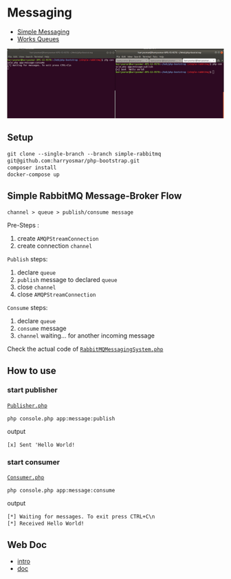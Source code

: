 # Messaging
* [Simple Messaging](https://github.com/harryosmar/php-bootstrap/blob/simple-rabbitmq/readme.md)
* [Works Queues](https://github.com/harryosmar/php-bootstrap/blob/queue-rabbitmq/readme.md)

![publisher & multipe consumer](https://github.com/harryosmar/php-bootstrap/blob/simple-rabbitmq/public/images/simple-queue.jpg)

## Setup

```
git clone --single-branch --branch simple-rabbitmq git@github.com:harryosmar/php-bootstrap.git
composer install
docker-compose up
```

## Simple RabbitMQ Message-Broker Flow

```
channel > queue > publish/consume message
```

Pre-Steps :
1. create `AMQPStreamConnection`
2. create connection `channel`


`Publish` steps:
1. declare `queue`
2. `publish` message to declared `queue`
3. close `channel`
4. close `AMQPStreamConnection`

`Consume` steps:
1. declare `queue`
2. `consume` message
3. `channel` waiting... for another incoming message

Check the actual code of [`RabbitMQMessagingSystem.php`](https://github.com/harryosmar/php-bootstrap/blob/simple-rabbitmq/src/Services/RabbitMQMessagingSystem.php)

## How to use

### start publisher

[`Publisher.php`](https://github.com/harryosmar/php-bootstrap/blob/simple-rabbitmq/src/Console/Messaging/Publisher.php)

```
php console.php app:message:publish
```

output

```
[x] Sent 'Hello World!
```

### start consumer

[`Consumer.php`](https://github.com/harryosmar/php-bootstrap/blob/simple-rabbitmq/src/Console/Messaging/Consumer.php)

```
php console.php app:message:consume
```

output

```
[*] Waiting for messages. To exit press CTRL+C\n
[*] Received Hello World!
```

## Web Doc

- [intro](https://github.com/harryosmar/php-bootstrap/blob/simple-rabbitmq/web.md)
- [doc](https://github.com/harryosmar/php-bootstrap/blob/simple-rabbitmq/doc.md)